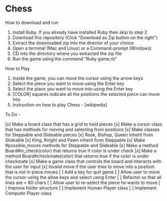 # Chess

How to download and run

1. Install Ruby. If you already have installed Ruby then skip to step 2
2. Download this repository (Click "Download as Zip button on the right")
3. Extract the downloaded zip into the director of your choice
4. Open a terminal (Mac and Linux) or a Command-prompt (Windows)
5. CD into the directory where you extracted the zip file
6. Run the game using the command "Ruby game.rb"

How to Play
1. Inside the game, you can move the cursor using the arrow keys
2. Select the piece you want to move using the Enter key
3. Select the place you want to move into using the Enter key
4. [COLOR] squares indicate all the positions the selected piece can move into
5. Instruction on how to play Chess - [wikipedia]

To Do -

[x] Make a board class that has a grid to hold pieces
[x] Make a cursor class that has methods for moving and selecting from positions
[x] Make classes for Steppable and Slideable pieces
[x] Rook, Bishop, Queen inherit from Slideable
[x] King, Knight and Pawn inherit from Steppable
[x] Make #possible_moves methods for Steppable and Slideable
[x] Make a method Board#in_check(color) that returns true if color is under check
[x] Make a method Board#checkmate(color) that returns true if the color is under checkmate
[x] Make a game class that controls the board and interacts with the user for input
[x] Invalid move if the user tries to move into a position that is not in piece.moves
[ ] Add a key for quit game
[ ] Allow user to move the cursor using the allow keys and select using Enter
[ ] Refactor so that all lines are < 80 chars
[ ] Allow user to re-select the piece he wants to move
[ ] Improve folder structure
[ ] Implement Human Player class
[ ] Implement Computer Player class
